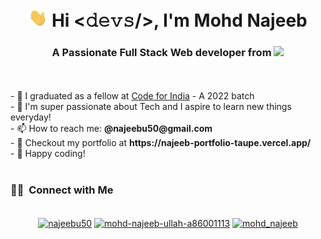 <h1 align="center"><img src="https://raw.githubusercontent.com/ABSphreak/ABSphreak/master/gifs/Hi.gif" width="30px" /> Hi <𝚍𝚎𝚟𝚜/>, I'm Mohd Najeeb </h1>
<h3 align="center">A Passionate Full Stack Web developer from <img src="https://icons.iconarchive.com/icons/wikipedia/flags/64/IN-India-Flag-icon.png" width="25 style="vertical-align: bottom"/>   </h3>

</br>
</br>
- 🔭 I graduated as a fellow at <a href="https://codeforindia.com/">Code for India</a> - A 2022 batch </br>
- 🤩 I'm super passionate about Tech and I aspire to learn new things everyday! </br>
- 📫 How to reach me: <b>@najeebu50@gmail.com</b> </br>
- 🌱 Checkout my portfolio at <b>https://najeeb-portfolio-taupe.vercel.app/</b> </br>
- 🚀 Happy coding! 
  
</br>

</br>

<h3> 🤝🏻 &nbsp;Connect with Me </h3> 

<p align="center">
<br>
<a href="https://twitter.com/najeebu50" target="blank"><img align="center" src="https://raw.githubusercontent.com/rahuldkjain/github-profile-readme-generator/master/src/images/icons/Social/twitter.svg" alt="najeebu50" height="30" width="40" /></a>
<a href="https://www.linkedin.com/in/mohd-najeeb-ullah-a86001113/" target="blank"><img align="center" src="https://raw.githubusercontent.com/rahuldkjain/github-profile-readme-generator/master/src/images/icons/Social/linked-in-alt.svg" alt="mohd-najeeb-ullah-a86001113" height="30" width="40"/></a>
<a href="https://instagram.com/0000000_060516_065152_00516500/" target="blank"><img align="center" src="https://raw.githubusercontent.com/rahuldkjain/github-profile-readme-generator/master/src/images/icons/Social/instagram.svg" alt="mohd_najeeb" height="30" width="40" /></a>
</p>



















<!---
Nmohd/Nmohd is a ✨ special ✨ repository because its `README.md` (this file) appears on your GitHub profile.
You can click the Preview link to take a look at your changes.
--->
